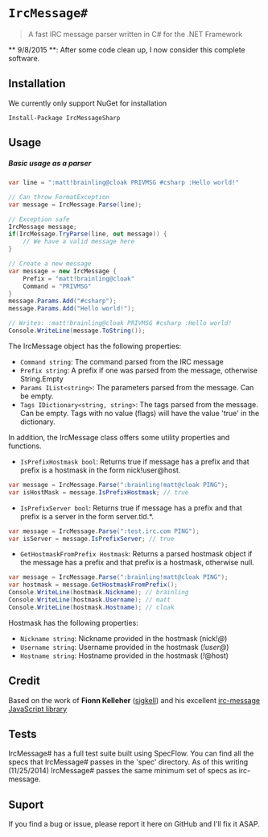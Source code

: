 # ``IrcMessage#``
> A fast IRC message parser written in C# for the .NET Framework

** 9/8/2015 **: After some code clean up, I now consider this complete software. 

## Installation
We currently only support NuGet for installation

    Install-Package IrcMessageSharp

## Usage

##### Basic usage as a parser
```C#
var line = ":matt!brainling@cloak PRIVMSG #csharp :Hello world!"

// Can throw FormatException
var message = IrcMessage.Parse(line);

// Exception safe
IrcMessage message;
if(IrcMessage.TryParse(line, out message)) {
    // We have a valid message here
}

// Create a new message
var message = new IrcMessage {
    Prefix = "matt!brainling@cloak"
    Command = "PRIVMSG"
}
message.Params.Add("#csharp");
message.Params.Add("Hello world!");

// Writes: :matt!brainling@cloak PRIVMSG #csharp :Hello world!
Console.WriteLine(message.ToString());

```

The IrcMessage object has the following properties:
- `Command string`: The command parsed from the IRC message
- `Prefix string`: A prefix if one was parsed from the message, otherwise String.Empty
- `Params IList<string>`: The parameters parsed from the message. Can be empty.
- `Tags IDictionary<string, string>`: The tags parsed from the message. Can be empty. Tags with no value (flags) will have the value 'true' in the dictionary.

In addition, the IrcMessage class offers some utility properties and functions.

- `IsPrefixHostmask bool`: Returns true if message has a prefix and that prefix is a hostmask in the form nick!user@host.
```C#
var message = IrcMessage.Parse(":brainling!matt@cloak PING");
var isHostMask = message.IsPrefixHostmask; // true

```

- `IsPrefixServer bool`: Returns true if message has a prefix and that prefix is a server in the form server.tld.*.
```C#
var message = IrcMessage.Parse(":test.irc.com PING");
var isServer = message.IsPrefixServer; // true

```

- `GetHostmaskFromPrefix Hostmask`: Returns a parsed hostmask object if the message has a prefix and that prefix is a hostmask, otherwise null.
```C#
var message = IrcMessage.Parse(":brainling!matt@cloak PING");
var hostmask = message.GetHostmaskFromPrefix();
Console.WriteLine(hostmask.Nickname); // brainling
Console.WriteLine(hostmask.Username); // matt
Console.WriteLine(hostmask.Hostname); // cloak
```

Hostmask has the following properties:
- `Nickname string`: Nickname provided in the hostmask (nick!*@*)
- `Username string`: Username provided in the hostmask (*!user@*)
- `Hostname string`: Hostname provided in the hostmask (*!*@host)

## Credit
Based on the work of **Fionn Kelleher** ([sigkell](https://github.com/sigkell)) and his excellent [irc-message JavaScript library](https://github.com/sigkell/irc-message)

## Tests
IrcMessage# has a full test suite built using SpecFlow. You can find all the specs that IrcMessage# passes in the 'spec' directory. As of this writing (11/25/2014) IrcMessage# passes the same minimum set of specs as irc-message.

## Suport
If you find a bug or issue, please report it here on GitHub and I'll fix it ASAP.
